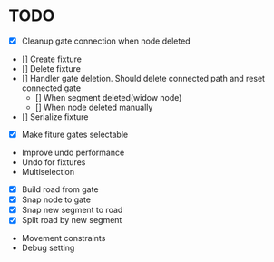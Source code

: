 # TODO

- [x] Cleanup gate connection when node deleted
- [] Create fixture
- [] Delete fixture
- [] Handler gate deletion. Should delete connected path and reset connected gate
  - [] When segment deleted(widow node)
  - [] When node deleted manually
- [] Serialize fixture
- [x] Make fiture gates selectable
- Improve undo performance
- Undo for fixtures
- Multiselection
- [x] Build road from gate
- [x] Snap node to gate
- [x] Snap new segment to road
- [x] Split road by new segment
- Movement constraints
- Debug setting
